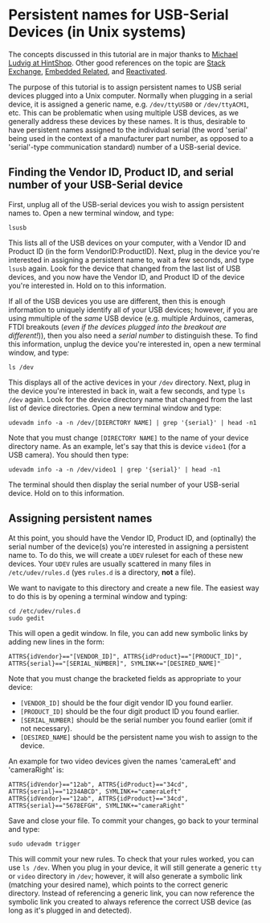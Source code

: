 # Persistent names for USB-Serial Devices (in Unix systems)

The concepts discussed in this tutorial are in major thanks to [Michael Ludvig at HintShop](http://hintshop.ludvig.co.nz/show/persistent-names-usb-serial-devices/).  Other good references on the topic are [Stack Exchange](https://unix.stackexchange.com/questions/66901/how-to-bind-usb-device-under-a-static-name), [Embedded Related](https://www.embeddedrelated.com/showarticle/1053.php), and [Reactivated](http://www.reactivated.net/writing_udev_rules.html).

The purpose of this tutorial is to assign persistent names to USB serial devices plugged into a Unix computer.  Normally when plugging in a serial device, it is assigned a generic name, e.g. `/dev/ttyUSB0` or `/dev/ttyACM1`, etc.  This can be problematic when using multiple USB devices, as we generally address these devices by these names.  It is thus, desirable to have persistent names assigned to the individual serial (the word 'serial' being used in the context of a manufacturer part number, as opposed to a 'serial'-type communication standard) number of a USB-serial device.  

## Finding the Vendor ID, Product ID, and serial number of your USB-Serial device

First, unplug all of the USB-serial devices you wish to assign persistent names to.  Open a new terminal window, and type:

```
lsusb
```

This lists all of the USB devices on your computer, with a Vendor ID and Product ID (in the form VendorID:ProductID).  Next, plug in the device you're interested in assigning a persistent name to, wait a few seconds, and type `lsusb` again.  Look for the device that changed from the last list of USB devices, and you now have the Vendor ID, and Product ID of the device you're interested in.  Hold on to this information.

If all of the USB devices you use are different, then this is enough information to uniquely identify all of your USB devices; however, if you are using mmultiple of the *same* USB device (e.g. multiple Arduinos, cameras, FTDI breakouts (*even if the devices plugged into the breakout are different!*)), then you also need a *serial number* to distinguish these.  To find this information, unplug the device you're interested in, open a new terminal window, and type:

```
ls /dev
```

This displays all of the active devices in your `/dev` directory.  Next, plug in the device you're interested in back in, wait a few seconds, and type `ls /dev` again.  Look for the device directory name that changed from the last list of device directories.  Open a new terminal window and type:

```
udevadm info -a -n /dev/[DIERCTORY NAME] | grep '{serial}' | head -n1
```

Note that you must change `[DIRECTORY NAME]` to the name of your device directory name.  As an example, let's say that this is device `video1` (for a USB camera).  You should then type:

```
udevadm info -a -n /dev/video1 | grep '{serial}' | head -n1
```

The terminal should then display the serial number of your USB-serial device.  Hold on to this information.  

## Assigning persistent names

At this point, you should have the Vendor ID, Product ID, and (optinally) the serial number of the device(s) you're interested in assigning a persistent name to.  To do this, we will create a `UDEV` ruleset for each of these new devices.  Your `UDEV` rules are usually scattered in many files in `/etc/udev/rules.d` (yes `rules.d` is a directory, __not__ a file).

We want to navigate to this directory and create a new file.  The easiest way to do this is by opening a terminal window and typing:

```
cd /etc/udev/rules.d
sudo gedit
```

This will open a gedit window.  In file, you can add new symbolic links by adding new lines in the form:

```
ATTRS{idVendor}=="[VENDOR_ID]", ATTRS{idProduct}=="[PRODUCT_ID]", ATTRS{serial}=="[SERIAL_NUMBER]", SYMLINK+="[DESIRED_NAME]"
```

Note that you must change the bracketed fields as appropriate to your device:

   - `[VENDOR_ID]` should be the four digit vendor ID you found earlier.
   - `[PRODUCT_ID]` should be the four digit product ID you found earlier.
   - `[SERIAL_NUMBER]` should be the serial number you found earlier (omit if not necessary).
   - `[DESIRED_NAME]` should be the persistent name you wish to assign to the device.

An example for two video devices given the names 'cameraLeft' and 'cameraRight' is:

```
ATTRS{idVendor}=="12ab", ATTRS{idProduct}=="34cd", ATTRS{serial}=="1234ABCD", SYMLINK+="cameraLeft"
ATTRS{idVendor}=="12ab", ATTRS{idProduct}=="34cd", ATTRS{serial}=="5678EFGH", SYMLINK+="cameraRight"
```

Save and close your file.  To commit your changes, go back to your terminal and type:

```
sudo udevadm trigger
```

This will commit your new rules.  To check that your rules worked, you can use `ls /dev`.  When you plug in your device, it will still generate a generic `tty` or `video` directory in `/dev`; however, it will also generate a symbolic link (matching your desired name), which points to the correct generic directory.  Instead of referencing a generic link, you can now reference the symbolic link you created to always reference the correct USB device (as long as it's plugged in and detected).

